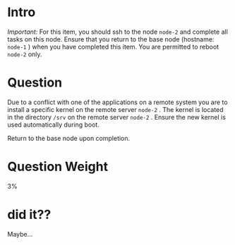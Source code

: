 
# Intro

*Important:* For this item, you should ssh to the node `node-2` and complete all tasks on this node. Ensure that you return to the base node (hostname: `node-1` ) when you have completed this item. You are permitted to reboot `node-2` only.

# Question

Due to a conflict with one of the applications on a remote system you are to install a specific kernel on the remote server `node-2` . The kernel is located in the directory `/srv` on the remote server `node-2` . Ensure the new kernel is used automatically during boot.

Return to the base node upon completion.

# Question Weight

3%

# did it??

Maybe...

